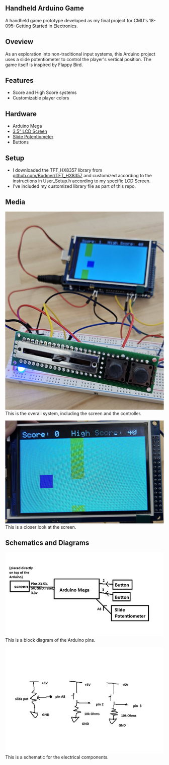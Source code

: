 ## Handheld Arduino Game
A handheld game prototype developed as my final project for CMU's 18-095: Getting Started in Electronics.

## Oveview
As an exploration into non-traditional input systems, this Arduino project uses a slide potentiometer to control the player's vertical position. The game itself is inspired by Flappy Bird.

## Features
- Score and High Score systems
- Customizable player colors

## Hardware
- Arduino Mega
- [3.5" LCD Screen](https://www.amazon.com/HiLetgo-Display-ILI9481-480X320-Mega2560/dp/B073R7Q8FF)
- [Slide Potentiometer](https://www.sparkfun.com/slide-pot-medium-10k-linear-taper.html)
- Buttons

## Setup
- I downloaded the TFT_HX8357 library from [github.com/Bodmer/TFT_HX8357](https://github.com/Bodmer/TFT_HX8357) and customized according to the instructions in User_Setup.h according to my specific LCD Screen.
- I've included my customized library file as part of this repo.

## Media
![system](img/entire_system.jpg)
This is the overall system, including the screen and the controller.

![screen](img/screen.jpg)
This is a closer look at the screen.

## Schematics and Diagrams
![block diagram](img/block_diagram.png)
This is a block diagram of the Arduino pins.

![schematic](img/schematic.png)
This is a schematic for the electrical components.
